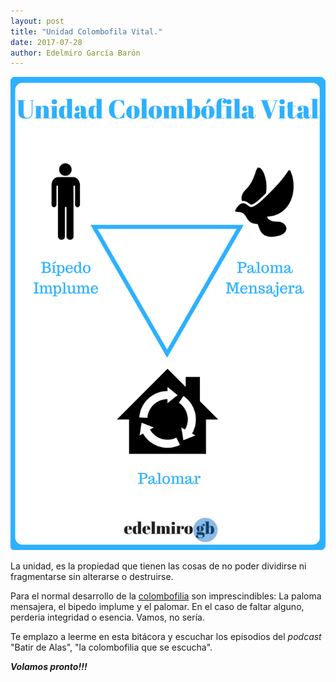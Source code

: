 ```yaml
---
layout: post
title: "Unidad Colombofila Vital."
date: 2017-07-28
author: Edelmiro García Barón
---
```


<img src="/images/Unidad Colombofila Vital.png">

La unidad, es la propiedad que tienen las cosas de no poder dividirse ni fragmentarse sin alterarse o destruirse.

Para el normal desarrollo de la [colombofilia](https://batirdealas.github.io/definiciones/Colombofilia) son imprescindibles: La paloma mensajera, el bipedo implume y el palomar. En el caso de faltar alguno, perderia  integridad o esencia. Vamos, no sería.

 

Te emplazo a leerme en esta bitácora y escuchar los episodios del *podcast* "Batir de Alas", "la colombofilia que se escucha".

___Volamos pronto!!!___


